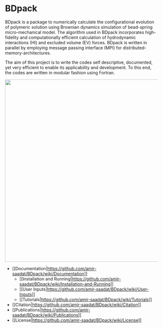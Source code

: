 BDpack
======
BDpack is a package to numerically calculate the configurational evolution of polymeric solution using Brownian dynamics simulation of bead-spring micro-mechanical model. The algorithm used in BDpack incorporates high-fidelity and computationally efficient calculation of hydrodynamic interactions (HI) and excluded volume (EV) forces. BDpack is written in parallel by employing message passing interface (MPI) for distributed-memory-architectures.

The aim of this project is to write the codes self descriptive, documented, yet very efficient to enable its applicability and development. To this end, the codes are written in modular fashion using Fortran.

<img src="https://github.com/amir-saadat/BDpack/blob/master/img.png" width="600">

* [[Documentation|https://github.com/amir-saadat/BDpack/wiki/Documentation]]
  + [[Installation and Running|https://github.com/amir-saadat/BDpack/wiki/Installation-and-Running]]
  + [[User Inputs|https://github.com/amir-saadat/BDpack/wiki/User-Inputs]]
  + [[Tutorials|https://github.com/amir-saadat/BDpack/wiki/Tutorials]]
* [[Citation|https://github.com/amir-saadat/BDpack/wiki/Citation]]
* [[Publications|https://github.com/amir-saadat/BDpack/wiki/Publications]]
* [[License|https://github.com/amir-saadat/BDpack/wiki/License]]
